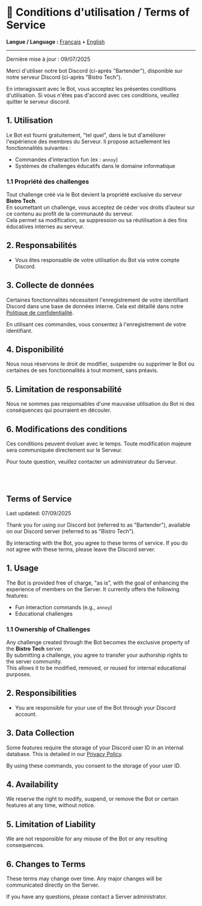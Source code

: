 # 📄 Conditions d'utilisation / Terms of Service

**Langue / Language :** [Français](#conditions-dutilisation) • [English](#terms-of-service)

---

Dernière mise à jour : 09/07/2025

Merci d'utiliser notre bot Discord (ci-après "Bartender"), disponible sur notre serveur Discord (ci-après "Bistro Tech").

En interagissant avec le Bot, vous acceptez les présentes conditions d'utilisation. Si vous n'êtes pas d'accord avec ces conditions, veuillez quitter le serveur discord.

## 1. Utilisation

Le Bot est fourni gratuitement, "tel quel", dans le but d'améliorer l'expérience des membres du Serveur. Il propose actuellement les fonctionnalités suivantes :

- Commandes d'interaction fun (ex : `annoy`)
- Systèmes de challenges éducatifs dans le domaine informatique

### 1.1 Propriété des challenges

Tout challenge créé via le Bot devient la propriété exclusive du serveur **Bistro Tech**.  
En soumettant un challenge, vous acceptez de céder vos droits d’auteur sur ce contenu au profit de la communauté du serveur.  
Cela permet sa modification, sa suppression ou sa réutilisation à des fins éducatives internes au serveur.

## 2. Responsabilités

- Vous êtes responsable de votre utilisation du Bot via votre compte Discord.

## 3. Collecte de données

Certaines fonctionnalités nécessitent l'enregistrement de votre identifiant Discord dans une base de données interne. Cela est détaillé dans notre [Politique de confidentialité](./PRIVACY_POLICY.md).

En utilisant ces commandes, vous consentez à l'enregistrement de votre identifiant.

## 4. Disponibilité

Nous nous réservons le droit de modifier, suspendre ou supprimer le Bot ou certaines de ses fonctionnalités à tout moment, sans préavis.

## 5. Limitation de responsabilité

Nous ne sommes pas responsables d'une mauvaise utilisation du Bot ni des conséquences qui pourraient en découler.

## 6. Modifications des conditions

Ces conditions peuvent évoluer avec le temps. Toute modification majeure sera communiquée directement sur le Serveur.

Pour toute question, veuillez contacter un administrateur du Serveur.

<br>
<br>

## Terms of Service

Last updated: 07/09/2025

Thank you for using our Discord bot (referred to as "Bartender"), available on our Discord server (referred to as "Bistro Tech").

By interacting with the Bot, you agree to these terms of service. If you do not agree with these terms, please leave the Discord server.

## 1. Usage

The Bot is provided free of charge, "as is", with the goal of enhancing the experience of members on the Server. It currently offers the following features:

- Fun interaction commands (e.g., `annoy`)
- Educational challenges

### 1.1 Ownership of Challenges

Any challenge created through the Bot becomes the exclusive property of the **Bistro Tech** server.  
By submitting a challenge, you agree to transfer your authorship rights to the server community.  
This allows it to be modified, removed, or reused for internal educational purposes.

## 2. Responsibilities

- You are responsible for your use of the Bot through your Discord account.

## 3. Data Collection

Some features require the storage of your Discord user ID in an internal database. This is detailed in our [Privacy Policy](./PRIVACY_POLICY.md).

By using these commands, you consent to the storage of your user ID.

## 4. Availability

We reserve the right to modify, suspend, or remove the Bot or certain features at any time, without notice.

## 5. Limitation of Liability

We are not responsible for any misuse of the Bot or any resulting consequences.

## 6. Changes to Terms

These terms may change over time. Any major changes will be communicated directly on the Server.


If you have any questions, please contact a Server administrator.
